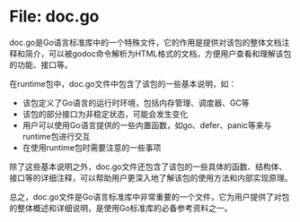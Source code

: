 # File: doc.go

doc.go是Go语言标准库中的一个特殊文件，它的作用是提供对该包的整体文档注释和简介，可以被godoc命令解析为HTML格式的文档，方便用户查看和理解该包的功能、接口等。

在runtime包中，doc.go文件中包含了该包的一些基本说明，如：

- 该包定义了Go语言的运行时环境，包括内存管理、调度器、GC等
- 该包的部分接口为非稳定状态，可能会发生变化
- 用户可以使用Go语言提供的一些内置函数，如go、defer、panic等来与runtime包进行交互
- 在使用runtime包时需要注意的一些事项

除了这些基本说明之外，doc.go文件还包含了该包的一些具体的函数、结构体、接口等的详细注释，可以帮助用户更深入地了解该包的使用方法和内部实现原理。

总之，doc.go文件是Go语言标准库中非常重要的一个文件，它为用户提供了对包的整体概述和详细说明，是使用Go标准库的必备参考资料之一。

